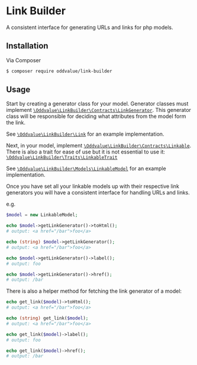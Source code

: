 # Link Builder

A consistent interface for generating URLs and links for php models.

## Installation

Via Composer

``` bash
$ composer require oddvalue/link-builder
```

## Usage

Start by creating a generator class for your model. Generator classes must
implement [`\Oddvalue\LinkBuilder\Contracts\LinkGenerator`](src/Contracts/LinkGenerator.php).
This generator class will be responsible for deciding what attributes from the
model form the link.

See [`\Oddvalue\LinkBuilder\Link`](src/Link.php) for an example implementation.

Next, in your model, implement [`\Oddvalue\LinkBuilder\Contracts\Linkable`](src/Contracts/Linkable.php).
There is also a trait for ease of use but it is not essential to use it:
[`\Oddvalue\LinkBuilder\Traits\LinkableTrait`](src/Traits/LinkableTrait.php)

See [`\Oddvalue\LinkBuilder\Models\LinkableModel`](tests/Models/LinkableModel.php)
for an example implementation.

Once you have set all your linkable models up with their respective link
generators you will have a consistent interface for handling URLs and links.

e.g.

``` php
$model = new LinkableModel;

echo $model->getLinkGenerator()->toHtml();
# output: <a href="/bar">foo</a>

echo (string) $model->getLinkGenerator();
# output: <a href="/bar">foo</a>

echo $model->getLinkGenerator()->label();
# output: foo

echo $model->getLinkGenerator()->href();
# output: /bar
```

There is also a helper method for fetching the link generator of a model:

``` php
echo get_link($model)->toHtml();
# output: <a href="/bar">foo</a>

echo (string) get_link($model);
# output: <a href="/bar">foo</a>

echo get_link($model)->label();
# output: foo

echo get_link($model)->href();
# output: /bar
```